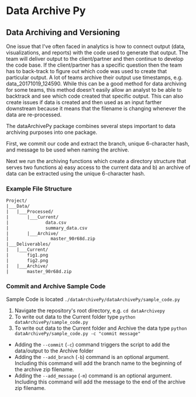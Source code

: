 # Data Archive Py

## Data Archiving and Versioning

One issue that I've often faced in analytics is how to connect output (data, visualizations, and reports) with the code used to generate that output. The team will deliver output to the client/partner and then continue to develop the code base. If the client/partner has a specific question then the team has to back-track to figure out which code was used to create that particular output. A lot of teams archive their output use timestamps, e.g. data_20171019_124590. While this can be a good method for data archiving for some teams, this method doesn't easily allow an analyst to be able to backtrack and see which code created that specific output. This can also create issues if data is created and then used as an input farther downstream because it means that the filename is changing whenever the data are re-processed.

The dataArchivePy package combines several steps important to data archiving purposes into one package.

First, we commit our code and extract the branch, unique 6-character hash, and message to be used when naming the archive.

Next we run the archiving functions which create a directory structure that serves two functions a) easy access to the current data and b) an archive of data can be extracted using the unique 6-character hash.

### Example File Structure

```txt
Project/
|___Data/
|   |___Processed/
|       |___Current/
|              data.csv
|              summary_data.csv
|       |___Archive/
|                master_90r68d.zip
|___Deliverables/
|   |___Current/
|       fig1.png
|       fig2.png
|   |___Archive/
|       master_90r68d.zip
```

### Commit and Archive Sample Code

Sample Code is located `./dataArchivePy/dataArchivePy/sample_code.py`

1.  Navigate the repository's root directory, e.g. `cd dataArchivepy`
2.  To write out data to the Current folder type `python dataArchivePy/sample_code.py`
3.  To write out data to the Current folder and Archive the data type `python dataArchivePy/sample_code.py -c "commit message"`

-   Adding the `--commit` (`-c`) command triggers the script to add the data/output to the Archive folder
-   Adding the `--add_branch` (`-b`) command is an optional argument. Including this command will add the branch name to the beginning of the archive zip filename.
-   Adding the `--add_message` (`-m`) command is an optional argument. Including this command will add the message to the end of the archive zip filename.
